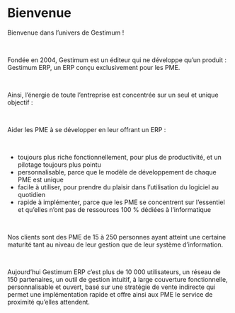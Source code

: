 # Bienvenue



Bienvenue dans l’univers de Gestimum !


 


Fondée en 2004, Gestimum est un éditeur qui ne développe qu’un produit : Gestimum ERP, un ERP conçu exclusivement pour les PME.


 

Ainsi, l’énergie de toute l’entreprise est concentrée sur un seul et unique objectif :


 


Aider les PME à se développer en leur offrant un ERP :


 


* toujours plus riche fonctionnellement, pour plus de productivité, et un pilotage toujours plus pointu
* personnalisable, parce que le modèle de développement de chaque PME est unique
* facile à utiliser, pour prendre du plaisir dans l’utilisation du logiciel au quotidien
* rapide à implémenter, parce que les PME se concentrent sur l’essentiel et qu’elles n’ont pas de ressources 100 % dédiées à l’informatique


 


Nos clients sont des PME de 15 à 250 personnes ayant atteint une certaine maturité tant au niveau de leur gestion que de leur système d’information.


 


Aujourd’hui Gestimum ERP c’est plus de 10 000 utilisateurs, un réseau de 150 partenaires, un outil de gestion intuitif, à large couverture fonctionnelle, personnalisable et ouvert, basé sur une stratégie de vente indirecte qui permet une implémentation rapide et offre ainsi aux PME le service de proximité qu’elles attendent.



